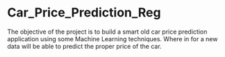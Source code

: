 # Car_Price_Prediction_Reg
The objective of the project is to build a smart old car price prediction application using some Machine Learning techniques. Where in for a new data will be able to predict the proper price of the car.
